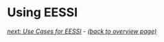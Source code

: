 # Using EESSI

[*next: Use Cases for EESSI*](eessi-use-cases.md) - [*(back to overview page)*](index.md)